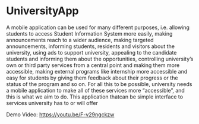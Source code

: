 # UniversityApp
A mobile application can be used for many different purposes, i.e. allowing students to access Student Information System more easily, making announcements reach to a wider audience, making targeted announcements, informing students, residents and visitors about the university, using ads to support university, appealing to the candidate students and informing them about the opportunities, controlling  university’s own or third party services from a central point and making them more accessible, making  external programs like internship more accessible and easy for students by giving them feedback about their progress or the status of the program and so on. For all this to be possible, university needs a mobile application to make all of these services more “accessible”, and this is what we aim to do. This application thatcan be simple interface to services university has to or will offer

Demo Video: https://youtu.be/F-v29ngckzw
